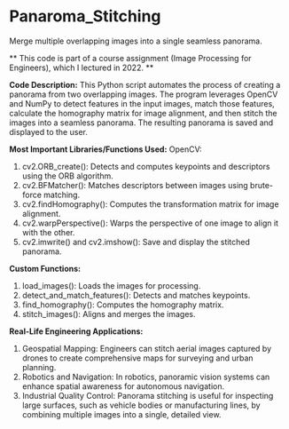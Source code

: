 # Panaroma_Stitching
Merge multiple overlapping images into a single seamless panorama.

** This code is part of a course assignment (Image Processing for Engineers), which I lectured in 2022. **

**Code Description:**
This Python script automates the process of creating a panorama from two overlapping images. The program leverages OpenCV and NumPy to detect features in the input images, match those features, calculate the homography matrix for image alignment, and then stitch the images into a seamless panorama. The resulting panorama is saved and displayed to the user.

**Most Important Libraries/Functions Used:**
OpenCV:
1. cv2.ORB_create(): Detects and computes keypoints and descriptors using the ORB algorithm.
2. cv2.BFMatcher(): Matches descriptors between images using brute-force matching.
3. cv2.findHomography(): Computes the transformation matrix for image alignment.
4. cv2.warpPerspective(): Warps the perspective of one image to align it with the other.
5. cv2.imwrite() and cv2.imshow(): Save and display the stitched panorama.

**Custom Functions:**
1. load_images(): Loads the images for processing.
2. detect_and_match_features(): Detects and matches keypoints.
3. find_homography(): Computes the homography matrix.
4. stitch_images(): Aligns and merges the images.

**Real-Life Engineering Applications:**
1. Geospatial Mapping: Engineers can stitch aerial images captured by drones to create comprehensive maps for surveying and urban planning.
2. Robotics and Navigation: In robotics, panoramic vision systems can enhance spatial awareness for autonomous navigation.
3. Industrial Quality Control: Panorama stitching is useful for inspecting large surfaces, such as vehicle bodies or manufacturing lines, by combining multiple images into a single, detailed view.
